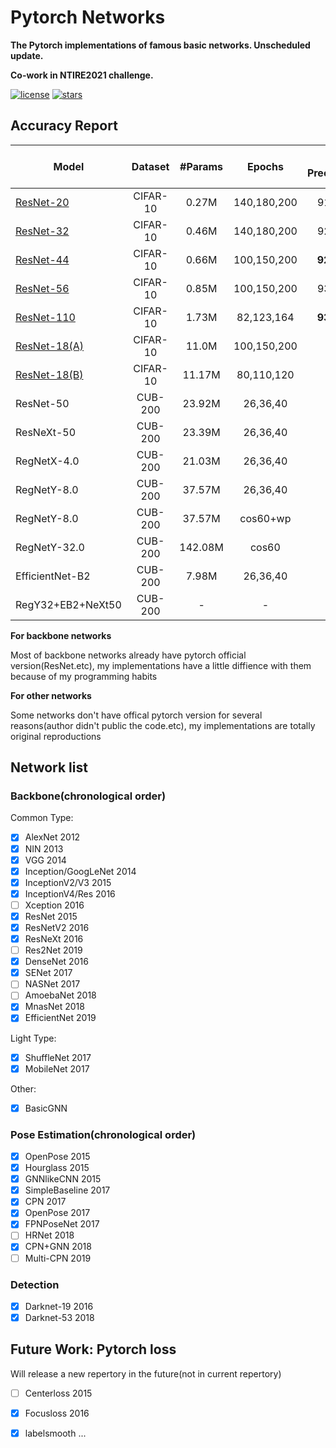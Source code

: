 
  
# Pytorch Networks

**The Pytorch implementations of famous basic networks. Unscheduled update.**

**Co-work in NTIRE2021 challenge.**

[![license](https://img.shields.io/badge/License-MIT-blue.svg)](https://github.com/HaiyangLiu1997/Pytorch-Networks/blob/master/LICENSE)
[![stars](https://img.shields.io/github/stars/HaiyangLiu1997/Pytorch-Networks.svg)](https://github.com/HaiyangLiu1997/Pytorch-Networks/stargazers)
</div>

## Accuracy Report
|  Model   |   Dataset   |  #Params  |Epochs| Test Prec(Paper)  | Test Prec(This impl) |
|----------|:-----------:|:---------:|:-----:|:-:|:------:|
|[ResNet-20](https://github.com/HaiyangLiu1997/Pytorch-Networks/tree/master/exps/res_18_v3_la)|  CIFAR-10  | 0.27M | 140,180,200 |91.25%  |  **92.02%**   |
|[ResNet-32](https://github.com/HaiyangLiu1997/Pytorch-Networks/tree/master/exps/res_34_la)|  CIFAR-10  | 0.46M |140,180,200| 92.49%  |  **92.61%**   |
|[ResNet-44](https://github.com/HaiyangLiu1997/Pytorch-Networks/tree/master/exps/res_44_100_150_swaug)|  CIFAR-10  | 0.66M | 100,150,200|**92.83%**  |  92.46%   |
|[ResNet-56](https://github.com/HaiyangLiu1997/Pytorch-Networks/tree/master/exps/res_56_100_150_swaug)|  CIFAR-10  | 0.85M | 100,150,200|93.03%  |  **93.22%**   |
|[ResNet-110](https://github.com/HaiyangLiu1997/Pytorch-Networks/tree/master/exps/res_110_la)|  CIFAR-10  | 1.73M | 82,123,164 |**93.57%**  |  93.40%   |
|[ResNet-18(A)](https://github.com/HaiyangLiu1997/Pytorch-Networks/tree/master/exps/res_18_100_150)|  CIFAR-10  | 11.0M |100,150,200|- | **93.54%**   |
|[ResNet-18(B)](https://github.com/HaiyangLiu1997/Pytorch-Networks/tree/master/exps/res_18_100_150_b)|  CIFAR-10  | 11.17M |80,110,120|- | **94.51%**  |
|ResNet-50|  CUB-200  | 23.92M |26,36,40|- | **81.74%**  |
|ResNeXt-50| CUB-200 | 23.39M |26,36,40|-|**82.70%**  |
|RegNetX-4.0|  CUB-200  | 21.03M |26,36,40|- | **84.31%**  |
|RegNetY-8.0|  CUB-200  | 37.57M |26,36,40|- | **84.40%**  |
|RegNetY-8.0|  CUB-200  | 37.57M |cos60+wp|- | **84.86%**  |
|RegNetY-32.0|  CUB-200  | 142.08M |cos60|- | **85.23%**  |
|EfficientNet-B2|  CUB-200  | 7.98M |26,36,40|- | **82.60%**  |
|RegY32+EB2+NeXt50|  CUB-200  | - |-|- | **87.31%**  |




**For backbone networks**

Most of backbone networks already have pytorch official version(ResNet.etc), my implementations have a little diffience with them because of my programming habits

**For other networks**

Some networks don't have offical pytorch version for several reasons(author didn't public the code.etc), my implementations are totally original reproductions

## Network list
### Backbone(chronological order)
Common Type:
- [x] AlexNet                 2012
- [x] NIN                     2013
- [x] VGG                     2014
- [x] Inception/GoogLeNet     2014
- [x] InceptionV2/V3          2015
- [x] InceptionV4/Res         2016
- [ ] Xception                2016
- [x] ResNet                  2015
- [x] ResNetV2                2016
- [x] ResNeXt                 2016
- [ ] Res2Net                 2019
- [x] DenseNet                2016
- [x] SENet                   2017
- [ ] NASNet                  2017
- [ ] AmoebaNet               2018
- [x] MnasNet                 2018
- [x] EfficientNet            2019

Light Type:
- [x] ShuffleNet              2017
- [x] MobileNet               2017

Other:
- [x] BasicGNN

### Pose Estimation(chronological order)
- [x] OpenPose                2015
- [x] Hourglass               2015
- [x] GNNlikeCNN              2015
- [x] SimpleBaseline          2017
- [x] CPN                     2017
- [x] OpenPose                2017
- [x] FPNPoseNet              2017
- [ ] HRNet                   2018
- [x] CPN+GNN                 2018
- [ ] Multi-CPN               2019

### Detection
- [x] Darknet-19              2016
- [x] Darknet-53              2018 

## Future Work: Pytorch loss
Will release a new repertory in the future(not in current repertory)
- [ ] Centerloss              2015
- [x] Focusloss               2016 
- [x] labelsmooth
...

